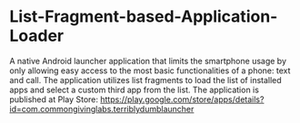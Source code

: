 # List-Fragment-based-Application-Loader

A native Android launcher application that limits the smartphone usage by only allowing easy access to the most basic functionalities of a phone: text and call. The application utilizes list fragments to load the list of installed apps and select a custom third app from the list. The application is published at Play Store: https://play.google.com/store/apps/details?id=com.commongivinglabs.terriblydumblauncher
